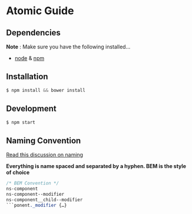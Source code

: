# Atomic Guide

## Dependencies

**Note** : Make sure you have the following installed…

- [node](http://nodejs.org) & [npm](https://www.npmjs.com)

## Installation

```javascript
$ npm install && bower install
```

## Development

```javascript
$ npm start
```

## Naming Convention
[Read this discussion on naming](http://www.codeshare.io/XM00X)

**Everything is name spaced and separated by a hyphen. BEM is the style of choice**

```css
/* BEM Convention */
ns-component
ns-component--modifier
ns-component__child--modifier
```ponent._modifier {…}
```